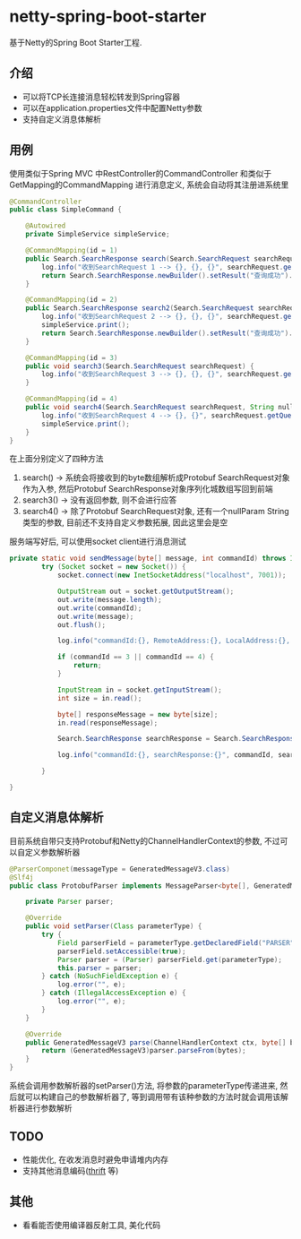 # netty-spring-boot-starter
基于Netty的Spring Boot Starter工程.

## 介绍
* 可以将TCP长连接消息轻松转发到Spring容器
* 可以在application.properties文件中配置Netty参数
* 支持自定义消息体解析

## 用例

使用类似于Spring MVC 中RestController的CommandController 和类似于GetMapping的CommandMapping 进行消息定义, 系统会自动将其注册进系统里

```java
@CommandController
public class SimpleCommand {

    @Autowired
    private SimpleService simpleService;

    @CommandMapping(id = 1)
    public Search.SearchResponse search(Search.SearchRequest searchRequest) {
        log.info("收到SearchRequest 1 --> {}, {}, {}", searchRequest.getQuery(), searchRequest.getPageNumber(), searchRequest.getResultPerPage());
        return Search.SearchResponse.newBuilder().setResult("查询成功").build();
    }

    @CommandMapping(id = 2)
    public Search.SearchResponse search2(Search.SearchRequest searchRequest) {
        log.info("收到SearchRequest 2 --> {}, {}, {}", searchRequest.getQuery(), searchRequest.getPageNumber(), searchRequest.getResultPerPage());
        simpleService.print();
        return Search.SearchResponse.newBuilder().setResult("查询成功").build();
    }

    @CommandMapping(id = 3)
    public void search3(Search.SearchRequest searchRequest) {
        log.info("收到SearchRequest 3 --> {}, {}, {}", searchRequest.getQuery(), searchRequest.getPageNumber(), searchRequest.getResultPerPage());
    }

    @CommandMapping(id = 4)
    public void search4(Search.SearchRequest searchRequest, String nullParam) {
        log.info("收到SearchRequest 4 --> {}, {}", searchRequest.getQuery(), nullParam);
        simpleService.print();
    }
}
``` 
在上面分别定义了四种方法
1. search() -> 系统会将接收到的byte数组解析成Protobuf SearchRequest对象作为入参, 然后Protobuf SearchResponse对象序列化城数组写回到前端
2. search3() -> 没有返回参数, 则不会进行应答
3. search4() -> 除了Protobuf SearchRequest对象, 还有一个nullParam String类型的参数, 目前还不支持自定义参数拓展, 因此这里会是空

服务端写好后, 可以使用socket client进行消息测试

```java
private static void sendMessage(byte[] message, int commandId) throws IOException {
        try (Socket socket = new Socket()) {
            socket.connect(new InetSocketAddress("localhost", 7001));

            OutputStream out = socket.getOutputStream();
            out.write(message.length);
            out.write(commandId);
            out.write(message);
            out.flush();

            log.info("commandId:{}, RemoteAddress:{}, LocalAddress:{}, write size::{}", commandId, socket.getRemoteSocketAddress(), socket.getLocalAddress(), message.length);

            if (commandId == 3 || commandId == 4) {
                return;
            }

            InputStream in = socket.getInputStream();
            int size = in.read();

            byte[] responseMessage = new byte[size];
            in.read(responseMessage);

            Search.SearchResponse searchResponse = Search.SearchResponse.parseFrom(responseMessage);

            log.info("commandId:{}, searchResponse:{}", commandId, searchResponse.getResult());

        }

}
```

## 自定义消息体解析
目前系统自带只支持Protobuf和Netty的ChannelHandlerContext的参数, 不过可以自定义参数解析器
```java
@ParserComponet(messageType = GeneratedMessageV3.class)
@Slf4j
public class ProtobufParser implements MessageParser<byte[], GeneratedMessageV3> {

    private Parser parser;

    @Override
    public void setParser(Class parameterType) {
        try {
            Field parserField = parameterType.getDeclaredField("PARSER");
            parserField.setAccessible(true);
            Parser parser = (Parser) parserField.get(parameterType);
            this.parser = parser;
        } catch (NoSuchFieldException e) {
            log.error("", e);
        } catch (IllegalAccessException e) {
            log.error("", e);
        }
    }

    @Override
    public GeneratedMessageV3 parse(ChannelHandlerContext ctx, byte[] bytes) throws Exception{
        return (GeneratedMessageV3)parser.parseFrom(bytes);
    }
}
```
系统会调用参数解析器的setParser()方法, 将参数的parameterType传递进来, 然后就可以构建自己的参数解析器了, 等到调用带有该种参数的方法时就会调用该解析器进行参数解析

## TODO
* 性能优化, 在收发消息时避免申请堆内内存
* 支持其他消息编码([thrift](https://thrift.apache.org/) 等)

## 其他
* 看看能否使用编译器反射工具, 美化代码
